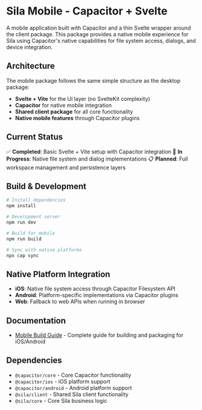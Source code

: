 # Sila Mobile - Capacitor + Svelte

A mobile application built with Capacitor and a thin Svelte wrapper around the client package. This package provides a native mobile experience for Sila using Capacitor's native capabilities for file system access, dialogs, and device integration.

## Architecture

The mobile package follows the same simple structure as the desktop package:
- **Svelte + Vite** for the UI layer (no SvelteKit complexity)
- **Capacitor** for native mobile integration
- **Shared client package** for all core functionality
- **Native mobile features** through Capacitor plugins

## Current Status

✅ **Completed**: Basic Svelte + Vite setup with Capacitor integration
🚧 **In Progress**: Native file system and dialog implementations
📋 **Planned**: Full workspace management and persistence layers

## Build & Development

```bash
# Install dependencies
npm install

# Development server
npm run dev

# Build for mobile
npm run build

# Sync with native platforms
npx cap sync
```

## Native Platform Integration

- **iOS**: Native file system access through Capacitor Filesystem API
- **Android**: Platform-specific implementations via Capacitor plugins
- **Web**: Fallback to web APIs when running in browser

## Documentation

- [Mobile Build Guide](../../docs/dev/platforms/mobile.md) - Complete guide for building and packaging for iOS/Android

## Dependencies

- `@capacitor/core` - Core Capacitor functionality
- `@capacitor/ios` - iOS platform support
- `@capacitor/android` - Android platform support
- `@sila/client` - Shared Sila client functionality
- `@sila/core` - Core Sila business logic